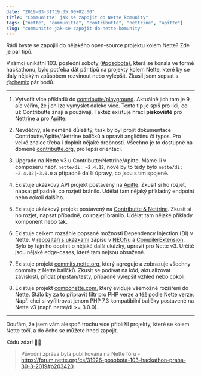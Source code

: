 ```yaml
---
date: "2019-03-31T19:35:00+02:00"
title: "Communitte: jak se zapojit do Nette komunity"
tags: ["nette", "communitte", "contributte", "nettrine", "apitte"]
slug: "communitte-jak-se-zapojit-do-nette-komunity"
---
```


Rádi byste se zapojili do nějakého open-source projektu kolem Nette? Zde je pár tipů.

<!--more-->

V rámci unikátní 103. poslední soboty ([#posobota](https://posobota.cz)), která se konala ve formě
hackathonu, bylo potřeba dát pár tipů na projekty kolem Nette, které by se daly nějakým
způsobem rozvinout nebo vylepšit. Zkusil jsem sepsat s [@chemix](https://github.com/chemix) pár bodů.

------

1. Vytvořit více příkladů do [contributte/playground](https://github.com/contributte/playground).
Aktuálně jich tam je 9, ale věřím, že jich lze vymyslet daleko více. Tento tip je spíš pro lidi, co už Contributte
znají a používají. Taktéž existuje hrací **pískoviště** pro [Nettrine](https://github.com/nettrine/playground)
a pro [Apitte](https://github.com/apitte/playground).

2. Nevděčný, ale neméně důležitý, task by byl projít dokumentace Contributte/Apitte/Nettrine balíčků
a opravit angličtinu či typos. Pro velké znalce třeba i doplnit nějaké drobnosti.
Všechno je to dostupné na doméně [contributte.org](https://contributte.org), pro lepší orientaci.

3. Upgrade na Nette v3 u Contributte/Nettrine/Apitte. Máme-li v composeru např. `nette/di: ~2.4.12`,
nově by to tedy bylo `nette/di: ~2.4.12|~3.0.0` a případně další úpravy, co jsou s tím spojené.

4. Existuje ukázkový API projekt postavený na [Apitte](https://github.com/planette/forest-project).
Zkusit si ho rozjet, napsat případně, co rozjetí bránilo.
Udělat tam nějaký příkladný endpoint nebo cokoli dalšího.

5. Existuje ukázkový projekt postavený na [Contributte & Nettrine](https://github.com/planette/nutella-project).
Zkusit si ho rozjet, napsat případně, co rozjetí bránilo. Udělat tam nějaké příklady komponent nebo tak.

6. Existuje celkem rozsáhle popsané možnosti Dependency Injection (DI) v Nette.
V [repozitáři s ukázkami](https://github.com/planette/cookbook-dependency-injection)
zápisu v [NEONu](https://doc.nette.org/cs/2.4/neon) a [CompilerExtension](https://doc.nette.org/cs/2.4/di-extensions). Bylo by fajn ho doplnit o nějaké další ukázky, upravit pro Nette v3.
Určitě jsou nějaké edge-cases, které tam nejsou obsažené.

7. Existuje projekt [commits.nette.org](https://github.com/planette/commits),
který agreguje a zobrazuje všechny commity z Nette balíčků. Zkusit se podívat
na kód, aktualizovat závislosti, přidat phpstan/testy, případně vylepšit vzhled
nebo cokoli.

8. Existuje projekt [componette.com](https://github.com/componette/componette),
který eviduje všemožné rozšíření do Nette. Stálo by za to připravit filtr pro
PHP verze a též podle Nette verze. Např. chci si vyfiltrovat jenom PHP 7.3
kompatibilní balíčky postavené na Nette v3 (např. nette/di >= 3.0.0).

-----

Doufám, že jsem vám alespoň trochu více přiblížil projekty, které se kolem Nette točí,
a do čeho se můžete hned zapojit.

Kódu zdar! 👨‍💻

> Původní zpráva byla publikována na Nette fóru - https://forum.nette.org/cs/31926-posobota-103-hackathon-praha-30-3-2019#p203420.
